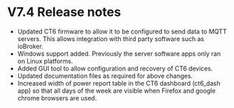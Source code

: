 # V7.4 Release notes

- Updated CT6 firmware to allow it to be configured to send data to MQTT servers.
  This allows integration with third party software such as ioBroker.
- Windows support added. Previously the server software apps only ran on
  Linux platforms.
- Added GUI tool to allow configuration and recovery of CT6 devices.
- Updated documentation files as required for above changes.
- Increased width of power report table in the CT6 dashboard (ct6_dash app)
  so that all days of the week are visible when Firefox and google chrome 
  browsers are used.
